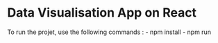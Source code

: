 # Data Visualisation App on React

To run the projet, use the following commands :
    - npm install
    - npm run 



